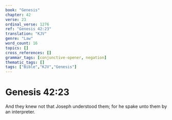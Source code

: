 ```yaml
---
book: "Genesis"
chapter: 42
verse: 23
ordinal_verse: 1276
ref: "Genesis 42:23"
translation: "KJV"
genre: "Law"
word_count: 16
topics: []
cross_references: []
grammar_tags: [conjunctive-opener, negation]
thematic_tags: []
tags: ["Bible","KJV","Genesis"]
---
```


# Genesis 42:23

And they knew not that Joseph understood them; for he spake unto them by an interpreter.
